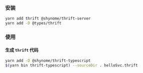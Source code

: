 
### 安装

```sh
yarn add thrift @shynome/thrift-server
yarn add -D @types/thrift 
```

### 使用

#### 生成 `thrift` 代码

```sh
yarn add -D @shynome/thrift-typescript
$(yarn bin thrift-typescript) --sourceDir . helloSvc.thrift
```
